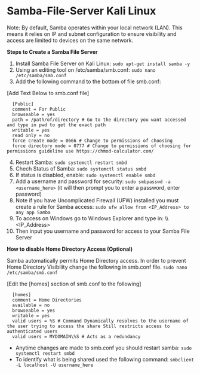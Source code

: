 # Samba-File-Server Kali Linux

Note: By default, Samba operates within your local network (LAN). This means it relies on IP and subnet configuration to ensure visibility and access are limited to devices on the same network. 

**Steps to Create a Samba File Server**

1. Install Samba File Server on Kali Linux: `sudo apt-get install samba -y`
2. Using an editing tool on /etc/samba/smb.conf: `sudo nano /etc/samba/smb.conf`
3. Add the following command to the bottom of file smb.conf:
 
  [Add Text Below to smb.conf file]
      
      [Public]
      comment = For Public 
      browseable = yes 
      path = /path/of/directory # Go to the directory you want accessed and type in pwd to get the exact path 
      writable = yes 
      read only = no 
      force create mode = 0666 # Change to permissions of choosing 
      force directory mode = 0777 # Change to permissions of choosing for permissions guideline use https://chmod-calculator.com/

4. Restart Samba: `sudo systemctl restart smbd`
5. Chech Status of Samba: `sudo systemctl status smbd`
6. If status is disabled, enable: `sudo systemctl enable smbd`
7. Add a username and password for security: `sudo smbpasswd -a <username_here>` (it will then prompt you to enter a password, enter password)
8. Note if you have Uncomplicated Firewall (UFW) installed you must create a rule for Samba access: `sudo ufw allow from <IP_Address> to any app Samba`
9. To access on Windows go to Windows Explorer and type in: \\\\<IP_Address>
10. Then input you username and password for access to your Samba File Server

**How to disable Home Directory Access (Optional)** 

Samba automatically permits Home Directory access. In order to prevent Home Directory Visibility change the following in smb.conf file. `sudo nano /etc/samba/smb.conf`

[Edit the [homes] section of smb.conf to the following]
      
      [homes]
      comment = Home Directories
      available = no
      browseable = yes 
      writable = yes
      valid users = %S # Command Dynamically resolves to the username of the user trying to access the share Still restricts access to authenticated users
      valid users = MYDOMAIN\%S # Acts as a redundancy 

* Anytime changes are made to smb.conf you should restart samba: `sudo systemctl restart smbd`
* To identify what is being shared used the following command: `smbclient -L localhost -U username_here`
